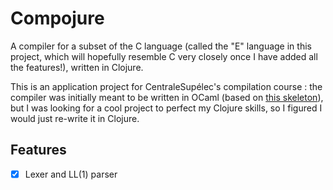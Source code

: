 # Compojure

A compiler for a subset of the C language (called the "E" language in this project, which will hopefully resemble C very closely once I have added all the features!), written in Clojure.

This is an application project for CentraleSupélec's compilation course : the compiler was initially meant to be written in OCaml (based on [this skeleton](https://gitlab-research.centralesupelec.fr/cidre-public/compilation/infosec-ecomp)), but I was looking for a cool project to perfect my Clojure skills, so I figured I would just re-write it in Clojure.

## Features

- [x] Lexer and LL(1) parser
